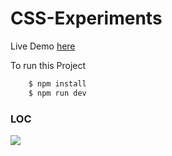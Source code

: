 # CSS-Experiments

Live Demo [here](https://css.appybot.in/)

To run this Project 
```sh
    $ npm install
    $ npm run dev
```

### LOC
<img src="https://git-cloc.fly.dev/cloc/maheswaranapk/CSS-Experiments/svg">

